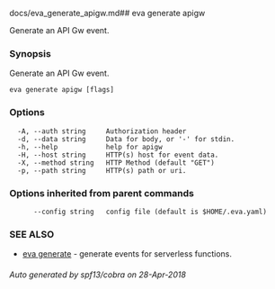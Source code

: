 docs/eva_generate_apigw.md## eva generate apigw

Generate an API Gw event.

### Synopsis

Generate an API Gw event.

```
eva generate apigw [flags]
```

### Options

```
  -A, --auth string     Authorization header
  -d, --data string     Data for body, or '-' for stdin.
  -h, --help            help for apigw
  -H, --host string     HTTP(s) host for event data.
  -X, --method string   HTTP Method (default "GET")
  -p, --path string     HTTP(s) path or uri.
```

### Options inherited from parent commands

```
      --config string   config file (default is $HOME/.eva.yaml)
```

### SEE ALSO

* [eva generate](eva_generate.md)	 - generate events for serverless functions.

###### Auto generated by spf13/cobra on 28-Apr-2018

